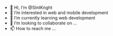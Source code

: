 - 👋 Hi, I’m @SlntKnght
- 👀 I’m interested in web and mobile development
- 🌱 I’m currently learning web development
- 💞️ I’m looking to collaborate on ...
- 📫 How to reach me ...

<!---
SlntKnght/SlntKnght is a ✨ special ✨ repository because its `README.md` (this file) appears on your GitHub profile.
You can click the Preview link to take a look at your changes.
--->
